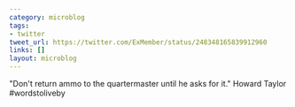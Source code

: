 ```yaml
---
category: microblog
tags:
- twitter
tweet_url: https://twitter.com/ExMember/status/248348165839912960
links: []
layout: microblog
---
```

"Don't return ammo to the quartermaster until he asks for it." Howard Taylor #wordstoliveby
